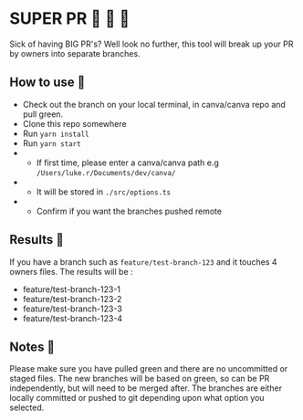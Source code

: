 # SUPER PR  🚀  🧨  🙏

Sick of having BIG PR's? Well look no further, this tool will break up your PR by owners into separate branches.

## How to use 🦆

- Check out the branch on your local terminal, in canva/canva repo and pull green.
- Clone this repo somewhere
- Run `yarn install`
- Run `yarn start`
- - If first time, please enter a canva/canva path e.g `/Users/luke.r/Documents/dev/canva/`
- - It will be stored in `./src/options.ts`
- - Confirm if you want the branches pushed remote

## Results 👀

If you have a branch such as `feature/test-branch-123` and it touches 4 owners files. The results will be :

- feature/test-branch-123-1
- feature/test-branch-123-2
- feature/test-branch-123-3
- feature/test-branch-123-4


## Notes 📝

Please make sure you have pulled green and there are no uncommitted or staged files.
The new branches will be based on green, so can be PR independently, but will need to be merged after. The branches are either locally committed or pushed to git depending upon what option you selected.
